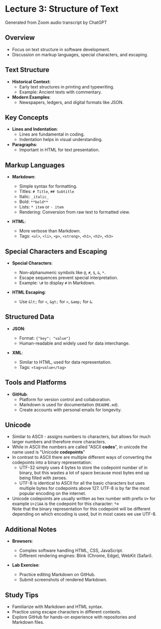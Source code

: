 # Lecture 3: Structure of Text  
Generated from Zoom audio transcript by ChatGPT

## Overview  
- Focus on text structure in software development.  
- Discussion on markup languages, special characters, and escaping.  
   
## Text Structure  
- **Historical Context**:   
  - Early text structures in printing and typewriting.  
  - Example: Ancient texts with commentary.  
- **Modern Examples**:  
  - Newspapers, ledgers, and digital formats like JSON.  
   
## Key Concepts  
- **Lines and Indentation**:  
  - Lines are fundamental in coding.  
  - Indentation helps in visual understanding.  
- **Paragraphs**:  
  - Important in HTML for text presentation.  
   
## Markup Languages  
- **Markdown**:  
  - Simple syntax for formatting.  
  - Titles: `# Title`, `## Subtitle`  
  - Italic: `_italic_`  
  - Bold: `**bold**`  
  - Lists: `* item` or `- item`  
  - Rendering: Conversion from raw text to formatted view.  
    
- **HTML**:  
  - More verbose than Markdown.  
  - Tags: `<ul>`, `<li>`, `<p>`, `<strong>`, `<h1>`, `<h2>`, `<h3>`  
   
## Special Characters and Escaping  
- **Special Characters**:  
  - Non-alphanumeric symbols like `@`, `#`, `$`, `&`, `*`.  
  - Escape sequences prevent special interpretation.  
  - Example: `\#` to display `#` in Markdown.  
    
- **HTML Escaping**:  
  - Use `&lt;` for `<`, `&gt;` for `>`, `&amp;` for `&`.  
   
## Structured Data  
- **JSON**:  
  - Format: `{"key": "value"}`  
  - Human-readable and widely used for data interchange.  
    
- **XML**:  
  - Similar to HTML, used for data representation.  
  - Tags: `<tag>value</tag>`  
   
## Tools and Platforms  
- **GitHub**:  
  - Platform for version control and collaboration.  
  - Markdown is used for documentation (`README.md`).  
  - Create accounts with personal emails for longevity.  

## Unicode
- Similar to ASCII - assigns numbers to characters, but allows for much larger numbers and therefore more characters.
- While in ASCII the numbers are called "ASCII **codes**", in unicode the name used is "Unicode **codepoints**"
- In contrast to ASCII there are multiple different ways of converting the codepoints into a binary representation:
  - UTF-32 simply uses 4 bytes to store the codepoint number of in binary, but this wastes a lot of space because most bytes end up being filled with zeroes.
  - UTF-8 is identical to ASCII for all the basic characters but uses multiple bytes for codepoints above 127. UTF-8 is by far the most popular encoding on the internet.
- Unicode codepoints are usually written as hex number with prefix `U+` for example `U+21AA` is the codepoint for this character: ↪  
Note that the binary representation for this codepoint will be different depending on which encoding is used, but in most cases we use UTF-8.
   
## Additional Notes  
- **Browsers**:  
  - Complex software handling HTML, CSS, JavaScript.  
  - Different rendering engines: Blink (Chrome, Edge), WebKit (Safari).  
   
- **Lab Exercise**:  
  - Practice editing Markdown on GitHub.  
  - Submit screenshots of rendered Markdown.  
   
## Study Tips  
- Familiarize with Markdown and HTML syntax.  
- Practice using escape characters in different contexts.  
- Explore GitHub for hands-on experience with repositories and Markdown files.